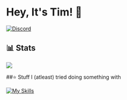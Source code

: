 # Hey, It's Tim! 👋
[![Discord](https://img.shields.io/discord/1259441226751541308?style=for-the-badge&logo=discord&logoColor=white&label=Discord&color=blue)](https://discord.gg/6FwHFBfASq)

## 📊 Stats


![](https://github-readme-stats.vercel.app/api?username=qrtim&show_icons=true&theme=dracula)


##⭐ Stuff I (atleast) tried doing something with


[![My Skills](https://skillicons.dev/icons?i=css,discord,bots,html,postgres,py,pycharm&perline=5)](https://skillicons.dev)
